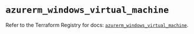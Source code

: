 # `azurerm_windows_virtual_machine`

Refer to the Terraform Registry for docs: [`azurerm_windows_virtual_machine`](https://registry.terraform.io/providers/hashicorp/azurerm/3.111.0/docs/resources/windows_virtual_machine).
